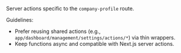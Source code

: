Server actions specific to the `company-profile` route.

Guidelines:
- Prefer reusing shared actions (e.g., `app/dashboard/management/settings/actions/*`) via thin wrappers.
- Keep functions async and compatible with Next.js server actions.









